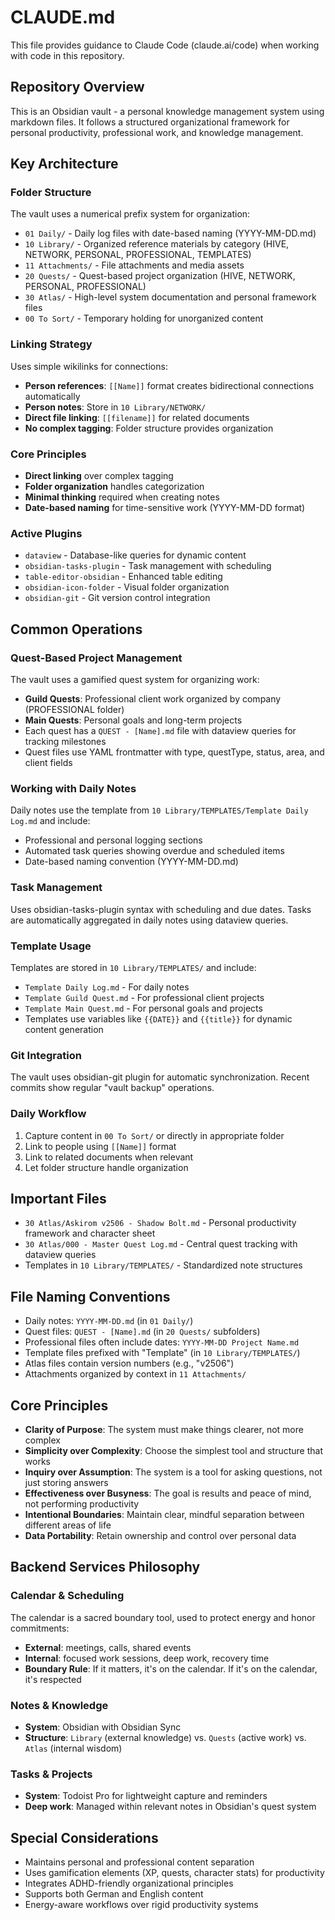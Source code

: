 # CLAUDE.md

This file provides guidance to Claude Code (claude.ai/code) when working with code in this repository.

## Repository Overview

This is an Obsidian vault - a personal knowledge management system using markdown files. It follows a structured organizational framework for personal productivity, professional work, and knowledge management.

## Key Architecture

### Folder Structure
The vault uses a numerical prefix system for organization:
- `01 Daily/` - Daily log files with date-based naming (YYYY-MM-DD.md)
- `10 Library/` - Organized reference materials by category (HIVE, NETWORK, PERSONAL, PROFESSIONAL, TEMPLATES)
- `11 Attachments/` - File attachments and media assets
- `20 Quests/` - Quest-based project organization (HIVE, NETWORK, PERSONAL, PROFESSIONAL)
- `30 Atlas/` - High-level system documentation and personal framework files
- `00 To Sort/` - Temporary holding for unorganized content

### Linking Strategy
Uses simple wikilinks for connections:
- **Person references**: `[[Name]]` format creates bidirectional connections automatically
- **Person notes**: Store in `10 Library/NETWORK/` 
- **Direct file linking**: `[[filename]]` for related documents
- **No complex tagging**: Folder structure provides organization

### Core Principles
- **Direct linking** over complex tagging
- **Folder organization** handles categorization  
- **Minimal thinking** required when creating notes
- **Date-based naming** for time-sensitive work (YYYY-MM-DD format)

### Active Plugins
- `dataview` - Database-like queries for dynamic content
- `obsidian-tasks-plugin` - Task management with scheduling
- `table-editor-obsidian` - Enhanced table editing
- `obsidian-icon-folder` - Visual folder organization
- `obsidian-git` - Git version control integration

## Common Operations

### Quest-Based Project Management
The vault uses a gamified quest system for organizing work:
- **Guild Quests**: Professional client work organized by company (PROFESSIONAL folder)
- **Main Quests**: Personal goals and long-term projects
- Each quest has a `QUEST - [Name].md` file with dataview queries for tracking milestones
- Quest files use YAML frontmatter with type, questType, status, area, and client fields

### Working with Daily Notes
Daily notes use the template from `10 Library/TEMPLATES/Template Daily Log.md` and include:
- Professional and personal logging sections
- Automated task queries showing overdue and scheduled items
- Date-based naming convention (YYYY-MM-DD.md)

### Task Management
Uses obsidian-tasks-plugin syntax with scheduling and due dates. Tasks are automatically aggregated in daily notes using dataview queries.

### Template Usage
Templates are stored in `10 Library/TEMPLATES/` and include:
- `Template Daily Log.md` - For daily notes
- `Template Guild Quest.md` - For professional client projects
- `Template Main Quest.md` - For personal goals and projects
- Templates use variables like `{{DATE}}` and `{{title}}` for dynamic content generation

### Git Integration
The vault uses obsidian-git plugin for automatic synchronization. Recent commits show regular "vault backup" operations.

### Daily Workflow
1. Capture content in `00 To Sort/` or directly in appropriate folder
2. Link to people using `[[Name]]` format  
3. Link to related documents when relevant
4. Let folder structure handle organization

## Important Files
- `30 Atlas/Askirom v2506 - Shadow Bolt.md` - Personal productivity framework and character sheet
- `30 Atlas/000 - Master Quest Log.md` - Central quest tracking with dataview queries
- Templates in `10 Library/TEMPLATES/` - Standardized note structures

## File Naming Conventions
- Daily notes: `YYYY-MM-DD.md` (in `01 Daily/`)
- Quest files: `QUEST - [Name].md` (in `20 Quests/` subfolders)
- Professional files often include dates: `YYYY-MM-DD Project Name.md`
- Template files prefixed with "Template" (in `10 Library/TEMPLATES/`)
- Atlas files contain version numbers (e.g., "v2506")
- Attachments organized by context in `11 Attachments/`

## Core Principles
- **Clarity of Purpose**: The system must make things clearer, not more complex
- **Simplicity over Complexity**: Choose the simplest tool and structure that works
- **Inquiry over Assumption**: The system is a tool for asking questions, not just storing answers
- **Effectiveness over Busyness**: The goal is results and peace of mind, not performing productivity
- **Intentional Boundaries**: Maintain clear, mindful separation between different areas of life
- **Data Portability**: Retain ownership and control over personal data

## Backend Services Philosophy

### Calendar & Scheduling
The calendar is a sacred boundary tool, used to protect energy and honor commitments:
- **External**: meetings, calls, shared events
- **Internal**: focused work sessions, deep work, recovery time
- **Boundary Rule**: If it matters, it's on the calendar. If it's on the calendar, it's respected

### Notes & Knowledge
- **System**: Obsidian with Obsidian Sync
- **Structure**: `Library` (external knowledge) vs. `Quests` (active work) vs. `Atlas` (internal wisdom)

### Tasks & Projects
- **System**: Todoist Pro for lightweight capture and reminders
- **Deep work**: Managed within relevant notes in Obsidian's quest system

## Special Considerations
- Maintains personal and professional content separation
- Uses gamification elements (XP, quests, character stats) for productivity
- Integrates ADHD-friendly organizational principles
- Supports both German and English content
- Energy-aware workflows over rigid productivity systems